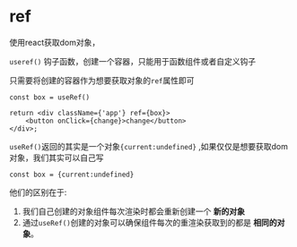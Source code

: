 # ref

使用react获取dom对象，

`useref()` 钩子函数，创建一个容器，只能用于函数组件或者自定义钩子

只需要将创建的容器作为想要获取对象的`ref`属性即可

```react
const box = useRef()

return <div className={'app'} ref={box}>
    <button onClick={change}>change</button>
</div>;
```

`useRef()`返回的其实是一个对象`{current:undefined}` ,如果仅仅是想要获取dom对象，我们其实可以自己写

```react
const box = {current:undefined}
```

他们的区别在于:

1. 我们自己创建的对象组件每次渲染时都会重新创建一个 **新的对象**
2. 通过`useRef()`创建的对象可以确保组件每次的重渲染获取到的都是 **相同的对象**。